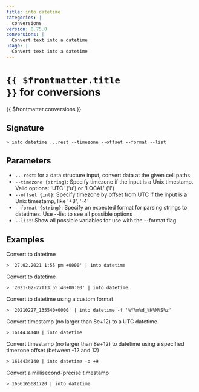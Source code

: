 ```yaml
---
title: into datetime
categories: |
  conversions
version: 0.75.0
conversions: |
  Convert text into a datetime
usage: |
  Convert text into a datetime
---
```


# <code>{{ $frontmatter.title }}</code> for conversions

<div class='command-title'>{{ $frontmatter.conversions }}</div>

## Signature

```> into datetime ...rest --timezone --offset --format --list```

## Parameters

 -  `...rest`: for a data structure input, convert data at the given cell paths
 -  `--timezone {string}`: Specify timezone if the input is a Unix timestamp. Valid options: 'UTC' ('u') or 'LOCAL' ('l')
 -  `--offset {int}`: Specify timezone by offset from UTC if the input is a Unix timestamp, like '+8', '-4'
 -  `--format {string}`: Specify an expected format for parsing strings to datetimes. Use --list to see all possible options
 -  `--list`: Show all possible variables for use with the --format flag

## Examples

Convert to datetime
```shell
> '27.02.2021 1:55 pm +0000' | into datetime
```

Convert to datetime
```shell
> '2021-02-27T13:55:40+00:00' | into datetime
```

Convert to datetime using a custom format
```shell
> '20210227_135540+0000' | into datetime -f '%Y%m%d_%H%M%S%z'
```

Convert timestamp (no larger than 8e+12) to a UTC datetime
```shell
> 1614434140 | into datetime
```

Convert timestamp (no larger than 8e+12) to datetime using a specified timezone offset (between -12 and 12)
```shell
> 1614434140 | into datetime -o +9
```

Convert a millisecond-precise timestamp
```shell
> 1656165681720 | into datetime
```
